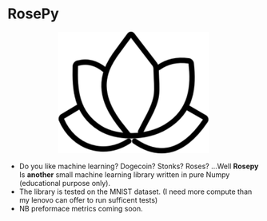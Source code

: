 # RosePy

<img src="./img/logo.png" hspace="20%" width="60%">


- Do you like machine learning? Dogecoin? Stonks? Roses? ...Well **Rosepy** Is **another**
  small machine learning library written in pure Numpy (educational purpose only).
- The library is tested on the MNIST dataset. (I need more compute than my lenovo can offer to run sufficent tests)
- NB preformace metrics coming soon.
